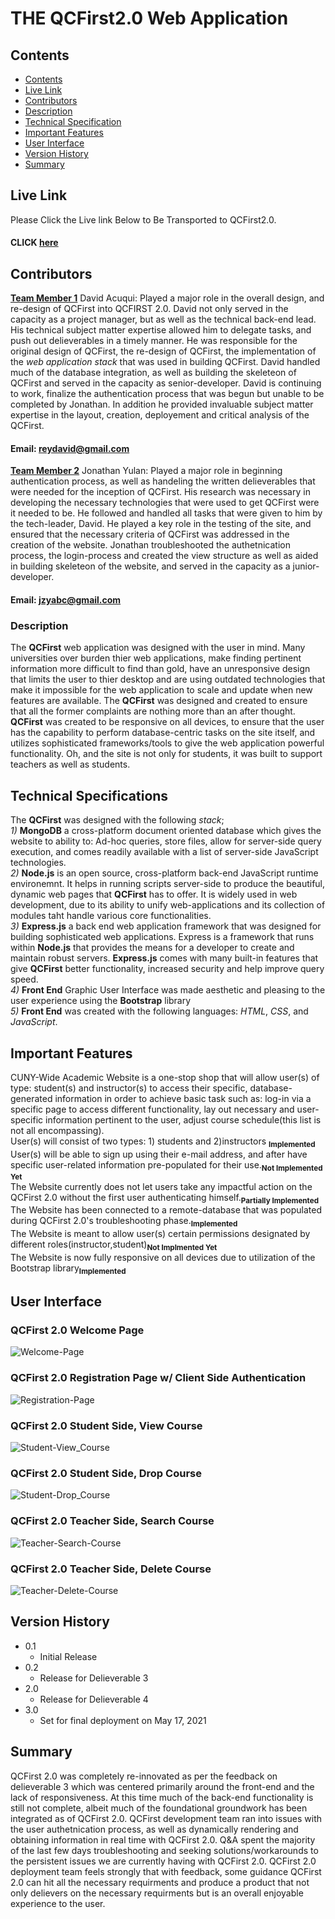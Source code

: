 # THE QCFirst2.0 Web Application

## Contents
* [Contents](#contents)
* [Live Link](#live-link)
* [Contributors](#contributors)
* [Description](#description)
* [Technical Specification](#technical-specification)
* [Important Features](#important-features)
* [User Interface](#user-interface)
* [Version History](#version-history)
* [Summary](#summary)

## Live Link
Please Click the Live link Below to Be Transported to QCFirst2.0.<br>
#### CLICK [here](http://localhost:3000//)

## Contributors
<u>**Team Member 1**</u> David Acuqui: Played a major role in the overall design, and re-design of QCFirst into QCFIRST 2.0. David not only served in the capacity as a project manager, but as well as the technical back-end lead. His technical subject matter expertise allowed him to delegate tasks, and push out delieverables in a timely manner. He was responsible for the original design of QCFirst, the re-design of QCFirst, the implementation of the *web application stack* that was used in building QCFirst. David handled much of the database integration, as well as building the skeleteon of QCFirst and served in the capacity as senior-developer. David is continuing to work, finalize the authentication process that was begun but unable to be completed by Jonathan. In addition he provided invaluable subject matter expertise in the layout, creation, deployement and critical analysis of the QCFirst. <br>
#### Email: reydavid@gmail.com

<u>**Team Member 2**</u> Jonathan Yulan: Played a major role in beginning authentication process, as well as handeling the written delieverables that were needed for the inception of QCFirst. His research was necessary in developing the necessary technologies that were used to get QCFirst were it needed to be. He followed and handled all tasks that were given to him by the tech-leader, David. He played a key role in the testing of the site, and ensured that the necessary criteria of QCFirst was addressed in the creation of the website. Jonathan troubleshooted the authetnication process, the login-process and created the view structure as well as aided in building skeleteon of the website, and served in the capacity as a junior-developer.<br>
#### Email: jzyabc@gmail.com  

### Description 
The **QCFirst** web application was designed with the user in mind. Many universities over burden thier web applications, make finding pertinent information more difficult to find than gold, have an unresponsive design that limits the user to thier desktop and are using outdated technologies that make it impossible for the web application to scale and update when new features are available. The **QCFirst** was designed and created to ensure that all the former complaints are nothing more than an after thought. **QCFirst** was created to be responsive on all devices, to ensure that the user has the capability to perform database-centric tasks on the site itself, and utilizes sophisticated frameworks/tools to give the web application powerful functionality. Oh, and the site is not only for students, it was built to support teachers as well as students. 

## Technical Specifications 
The **QCFirst** was designed with the following *stack*;<br>
 *1)* **MongoDB** a cross-platform document oriented database which gives the website to ability to: Ad-hoc queries, store files, allow for server-side query execution, and comes readily available with a list of server-side JavaScript technologies. <br>
 *2)* **Node.js** is an open source, cross-platform back-end JavaScript runtime environemnt. It helps in running scripts server-side to produce the beautiful, dynamic web pages that **QCFirst** has to offer. It is widely used in web development, due to its ability to unify web-applications and its collection of modules taht handle various core functionalities. <br>
 *3)* **Express.js** a back end web application framework that was designed for building sophisticated web applications. Express is a framework that runs within **Node.js** that provides the means for a developer to create and maintain robust servers. **Express.js** comes with many built-in features that give **QCFirst** better functionality, increased security and help improve query speed. <br>
 *4)* **Front End** Graphic User Interface was made aesthetic and pleasing to the user experience using the **Bootstrap** library<br>
 *5)* **Front End** was created with the following languages: *HTML*, *CSS*, and *JavaScript*.

## Important Features
CUNY-Wide Academic Website is a one-stop shop that will allow user(s) of type: student(s) and instructor(s) to access their specific, database-generated information in order to achieve basic task such as: log-in via a specific page to access different functionality, lay out necessary and user-specific information pertinent to the user, adjust course schedule(this list is not all encompassing).<br>
User(s) will consist of two types: 1) students and 2)instructors <sub>**Implemented**</sub> <br>
User(s) will be able to sign up using their e-mail address, and after have specific user-related information pre-populated for their use.<sub>**Not Implemented Yet**</sub> <br>
The Website currently does not let users take any impactful action on the QCFirst 2.0 without the first user authenticating himself.<sub>**Partially Implemented**</sub> <br>
The Website has been connected to a remote-database that was populated during QCFirst 2.0's troubleshooting phase.<sub>**Implemented**</sub><br>
The Website is meant to allow user(s) certain permissions designated by different roles(instructor,student)<sub>**Not Implmented Yet**</sub><br> 
The Website is now fully responsive on all devices due to utilization of the Bootstrap library<sub>**Implemented**</sub>

## User Interface

### QCFirst 2.0 Welcome Page
![Welcome-Page](https://i.imgur.com/uWS6WUD.png)

### QCFirst 2.0 Registration Page w/ Client Side Authentication
![Registration-Page](https://i.imgur.com/tc8mrqW.png)

### QCFirst 2.0 Student Side, View Course 
![Student-View_Course](https://i.imgur.com/zhXfZnA.png)

### QCFirst 2.0 Student Side, Drop Course 
![Student-Drop_Course](https://i.imgur.com/Mj4dm1I.png)

### QCFirst 2.0 Teacher Side, Search Course
![Teacher-Search-Course](https://i.imgur.com/RiwpuOu.png)

### QCFirst 2.0 Teacher Side, Delete Course 
![Teacher-Delete-Course](https://i.imgur.com/dsbw2f3.png)

## Version History 
* 0.1 
	* Initial Release
* 0.2 
	* Release for Delieverable 3
* 2.0
	* Release for Delieverable 4
* 3.0 
	* Set for final deployment on May 17, 2021 

## Summary 
QCFirst 2.0 was completely re-innovated as per the feedback on delieverable 3 which was centered primarily around the front-end and the lack of responsiveness. At this time much of the back-end functionality is still not complete, albeit much of the foundational groundwork has been integrated as of QCFirst 2.0. QCFirst development team ran into issues with the user authetnication process, as well as dynamically rendering and obtaining information in real time with QCFirst 2.0. Q&A spent the majority of the last few days troubleshooting and seeking solutions/workarounds to the persistent issues we are currently having with QCFirst 2.0. QCFirst 2.0 deployment team feels strongly that with feedback, some guidance QCFirst 2.0 can hit all the necessary requirments and produce a product that not only delievers on the necessary requirments but is an overall enjoyable experience to the user.   
